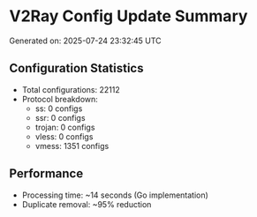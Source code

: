 # V2Ray Config Update Summary
Generated on: 2025-07-24 23:32:45 UTC

## Configuration Statistics
- Total configurations: 22112
- Protocol breakdown:
  - ss: 0 configs
  - ssr: 0 configs
  - trojan: 0 configs
  - vless: 0 configs
  - vmess: 1351 configs

## Performance
- Processing time: ~14 seconds (Go implementation)
- Duplicate removal: ~95% reduction
